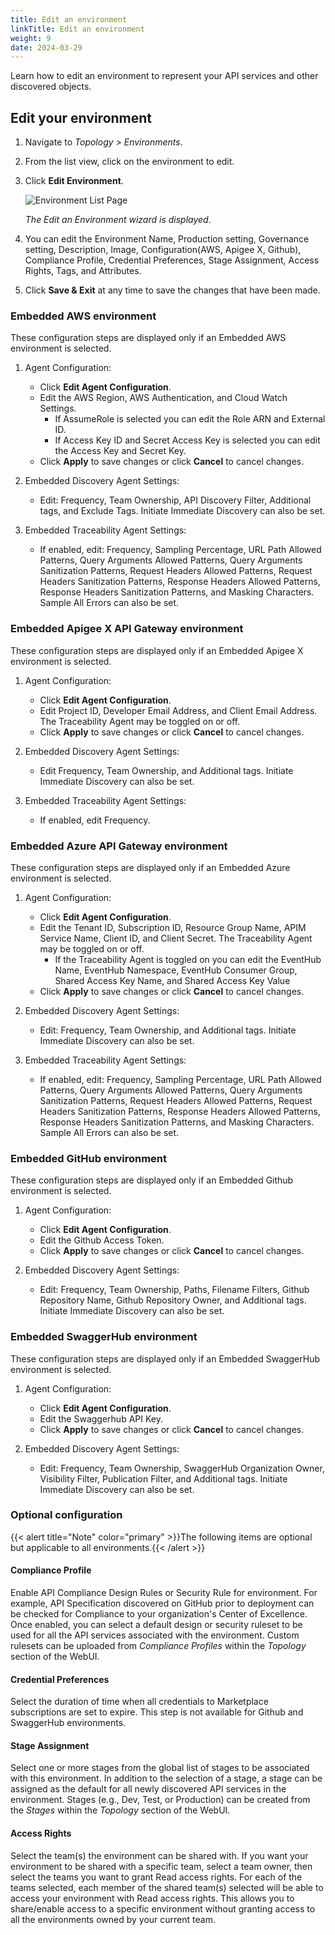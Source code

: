 ```yaml
---
title: Edit an environment
linkTitle: Edit an environment
weight: 9
date: 2024-03-29
---
```


Learn how to edit an environment to represent your API services and other discovered objects.

## Edit your environment

1. Navigate to *Topology > Environments*.
2. From the list view, click on the environment to edit.
3. Click **Edit Environment**.

    ![Environment List Page](/Images/central/Environment_Details_Edit.png)

    *The Edit an Environment wizard is displayed*.

4. You can edit the Environment Name, Production setting, Governance setting, Description, Image, Configuration(AWS, Apigee X, Github), Compliance Profile, Credential Preferences, Stage Assignment, Access Rights, Tags, and Attributes.
5. Click **Save & Exit** at any time to save the changes that have been made.

### Embedded AWS environment

These configuration steps are displayed only if an Embedded AWS environment is selected.

1. Agent Configuration:

    * Click **Edit Agent Configuration**.
    * Edit the AWS Region, AWS Authentication, and Cloud Watch Settings.
        * If AssumeRole is selected you can edit the Role ARN and External ID.
        * If Access Key ID and Secret Access Key is selected you can edit the Access Key and Secret Key.
    * Click **Apply** to save changes or click **Cancel** to cancel changes.

2. Embedded Discovery Agent Settings:

    * Edit: Frequency, Team Ownership, API Discovery Filter, Additional tags, and Exclude Tags. Initiate Immediate Discovery can also be set.

3. Embedded Traceability Agent Settings:

    * If enabled, edit: Frequency, Sampling Percentage, URL Path Allowed Patterns, Query Arguments Allowed Patterns, Query Arguments Sanitization Patterns, Request Headers Allowed Patterns, Request Headers Sanitization Patterns, Response Headers Allowed Patterns, Response Headers Sanitization Patterns, and Masking Characters. Sample All Errors can also be set.

### Embedded Apigee X API Gateway environment

These configuration steps are displayed only if an Embedded Apigee X environment is selected.

1. Agent Configuration:

    * Click **Edit Agent Configuration**.
    * Edit Project ID, Developer Email Address, and Client Email Address. The Traceability Agent may be toggled on or off.
    * Click **Apply** to save changes or click **Cancel** to cancel changes.

2. Embedded Discovery Agent Settings:

    * Edit Frequency, Team Ownership, and Additional tags. Initiate Immediate Discovery can also be set.

3. Embedded Traceability Agent Settings:

    * If enabled, edit Frequency.

### Embedded Azure API Gateway environment

These configuration steps are displayed only if an Embedded Azure environment is selected.

1. Agent Configuration:

    * Click **Edit Agent Configuration**.
    * Edit the Tenant ID, Subscription ID, Resource Group Name, APIM Service Name, Client ID, and Client Secret.  The Traceability Agent may be toggled on or off.
        * If the Traceability Agent is toggled on you can edit the EventHub Name, EventHub Namespace, EventHub Consumer Group, Shared Access Key Name, and Shared Access Key Value
    * Click **Apply** to save changes or click **Cancel** to cancel changes.

2. Embedded Discovery Agent Settings:

    * Edit: Frequency, Team Ownership, and Additional tags. Initiate Immediate Discovery can also be set.

3. Embedded Traceability Agent Settings:

    * If enabled, edit: Frequency, Sampling Percentage, URL Path Allowed Patterns, Query Arguments Allowed Patterns, Query Arguments Sanitization Patterns, Request Headers Allowed Patterns, Request Headers Sanitization Patterns, Response Headers Allowed Patterns, Response Headers Sanitization Patterns, and Masking Characters. Sample All Errors can also be set.

### Embedded GitHub environment

These configuration steps are displayed only if an Embedded Github environment is selected.

1. Agent Configuration:

    * Click **Edit Agent Configuration**.
    * Edit the Github Access Token.
    * Click **Apply** to save changes or click **Cancel** to cancel changes.

2. Embedded Discovery Agent Settings:

    * Edit: Frequency, Team Ownership, Paths, Filename Filters, Github Repository Name, Github Repository Owner, and Additional tags. Initiate Immediate Discovery can also be set.

### Embedded SwaggerHub environment

These configuration steps are displayed only if an Embedded SwaggerHub environment is selected.

1. Agent Configuration:

    * Click **Edit Agent Configuration**.
    * Edit the Swaggerhub API Key.
    * Click **Apply** to save changes or click **Cancel** to cancel changes.

2. Embedded Discovery Agent Settings:

    * Edit: Frequency, Team Ownership, SwaggerHub Organization Owner, Visibility Filter, Publication Filter, and Additional tags. Initiate Immediate Discovery can also be set.

### Optional configuration

{{< alert title="Note" color="primary" >}}The following items are optional but applicable to all environments.{{< /alert >}}

#### Compliance Profile

Enable API Compliance Design Rules or Security Rule for environment. For example, API Specification discovered on GitHub prior to deployment can be checked for Compliance to your organization's Center of Excellence. Once enabled, you can select a default design or security ruleset to be used for all the API services associated with the environment. Custom rulesets can be uploaded from *Compliance Profiles* within the *Topology* section of the WebUI.

#### Credential Preferences

Select the duration of time when all credentials to Marketplace subscriptions are set to expire. This step is not available for Github and SwaggerHub environments.

#### Stage Assignment

Select one or more stages from the global list of stages to be associated with this environment. In addition to the selection of a stage, a stage can be assigned as the default for all newly discovered API services in the environment. Stages (e.g., Dev, Test, or Production) can be created from the *Stages* within the *Topology* section of the WebUI.

#### Access Rights

Select the team(s) the environment can be shared with. If you want your environment to be shared with a specific team, select a team owner, then select the teams you want to grant Read access rights. For each of the teams selected, each member of the shared team(s) selected will be able to access your environment with Read access rights. This allows you to share/enable access to a specific environment without granting access to all the environments owned by your current team.
